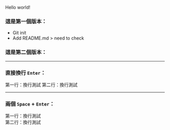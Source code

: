 Hello world!

### 這是第一個版本：
- Git init
- Add README.md > need to check

### 這是第二個版本：



---

### 直接換行 `Enter`：
第一行：換行測試
第二行：換行測試

----
### 兩個 `Space` + `Enter`：
第一行：換行測試  
第二行：換行測試


